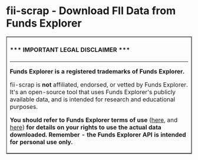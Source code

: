 # fii-scrap - Download FII Data from Funds Explorer
 
 <table border=1 cellpadding=10><tr><td>

#### \*\*\* IMPORTANT LEGAL DISCLAIMER \*\*\*

---

**Funds Explorer is a registered trademarks of
Funds Explorer.**

fii-scrap is **not** affiliated, endorsed, or vetted by Funds Explorer. It's an open-source tool that uses Funds Explorer's publicly available data, and is intended for research and educational purposes.

**You should refer to Funds Explorer terms of use**
([here](https://www.fundsexplorer.com.br/termos-de-uso), and
[here](https://www.fundsexplorer.com.br/politica-de-privacidade)) **for
details on your rights to use the actual data downloaded. Remember - the
Funds Explorer API is intended for personal use only.**

</td></tr></table>



